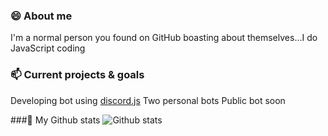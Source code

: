 ### 😄 About me
I'm a normal person you found on GitHub boasting about themselves...I do JavaScript coding

### 📫 Current projects & goals
Developing bot using [discord.js](https://discordjs.guide/)
Two personal bots 
Public bot soon

###🌱 My Github stats
![Github stats](https://github-readme-stats.vercel.app/api?username=UndiedHitler)
